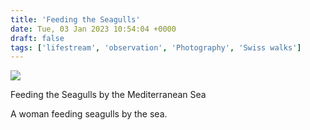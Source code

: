 ```yaml
---
title: 'Feeding the Seagulls'
date: Tue, 03 Jan 2023 10:54:04 +0000
draft: false
tags: ['lifestream', 'observation', 'Photography', 'Swiss walks']
---
```


![](https://www.main-vision.com/richard/blog/wp-content/uploads/2023/01/img_6666-1024x768.jpg)

Feeding the Seagulls by the Mediterranean Sea

A woman feeding seagulls by the sea.
